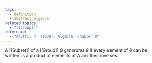 ```yaml
---
tags:
  - definition
  - abstract_algebra
related topics:
  - "[[Group]]"
reference:
  - "Aluffi, P. (2009). Algebra: Chapter 0"
---
```

A [[Subset]] of a [[Group]] $G$ _generates_ $G$ if every element of $G$ can be written as a product of elements of $A$ and their inverses.